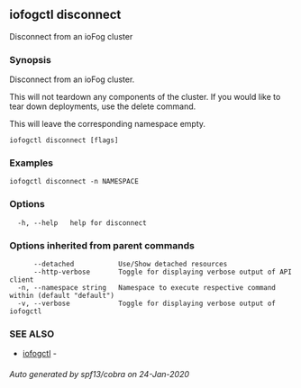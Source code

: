 ## iofogctl disconnect

Disconnect from an ioFog cluster

### Synopsis

Disconnect from an ioFog cluster.

This will not teardown any components of the cluster. If you would like to tear down deployments, use the delete command.

This will leave the corresponding namespace empty.

```
iofogctl disconnect [flags]
```

### Examples

```
iofogctl disconnect -n NAMESPACE
```

### Options

```
  -h, --help   help for disconnect
```

### Options inherited from parent commands

```
      --detached           Use/Show detached resources
      --http-verbose       Toggle for displaying verbose output of API client
  -n, --namespace string   Namespace to execute respective command within (default "default")
  -v, --verbose            Toggle for displaying verbose output of iofogctl
```

### SEE ALSO

* [iofogctl](iofogctl.md)	 - 

###### Auto generated by spf13/cobra on 24-Jan-2020
